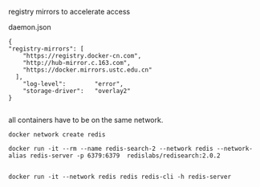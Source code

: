 
registry mirrors to accelerate access

daemon.json

```docker
{
"registry-mirrors": [
    "https://registry.docker-cn.com",
    "http://hub-mirror.c.163.com",
    "https://docker.mirrors.ustc.edu.cn"
  ],
    "log-level":        "error",
    "storage-driver":   "overlay2"
}


```



all containers have to be on the same network.

```docker
docker network create redis

docker run -it --rm --name redis-search-2 --network redis --network-alias redis-server -p 6379:6379  redislabs/redisearch:2.0.2


docker run -it --network redis redis redis-cli -h redis-server
```
